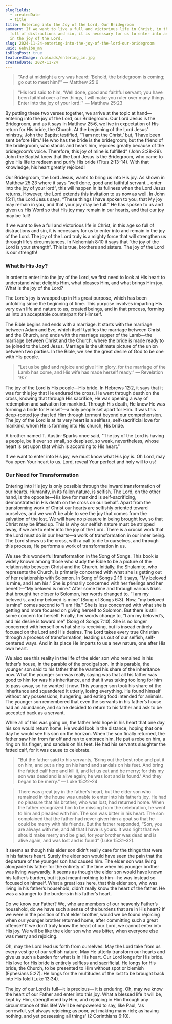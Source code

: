 ```yaml
---
slugFields:
  - createdDate
  - title
title: Entering into the Joy of the Lord, Our Bridegroom
summary: If we want to live a full and victorious life in Christ, in this age so
  full of distractions and sin, it is necessary for us to enter into and remain
  in the joy of the Lord.
slug: 2024-11-24-entering-into-the-joy-of-the-lord-our-bridegroom
uuid: 6ebvibn_mn
isBlogPost: true
featuredImage: /uploads/entering_in.jpg
createdDate: 2024-11-24
---
```

> “And at midnight a cry was heard: ‘Behold, the bridegroom is coming; go out to meet him!’"
> — Matthew 25:6



> "His lord said to him, ‘Well done, good and faithful servant; you have been faithful over a few things, I will make you ruler over many things. Enter into the joy of your lord.’"
> — Matthew 25:23

By putting these two verses together, we arrive at the topic at hand—entering into the joy of the Lord, our Bridegroom. Our Lord Jesus is the Bridegroom, and as it says in Matthew 25:6, we live in expectation of His return for His bride, the Church. At the beginning of the Lord Jesus’ ministry, John the Baptist testified, “‘I am not the Christ,’ but, ‘I have been sent before Him.’ He who has the bride is the bridegroom; but the friend of the bridegroom, who stands and hears him, rejoices greatly because of the bridegroom’s voice. Therefore, this joy of mine is fulfilled” (John 3:28–29). John the Baptist knew that the Lord Jesus is the Bridegroom, who came to give His life to redeem and purify His bride (Titus 2:13–14). With that knowledge, his heart greatly rejoiced!

Our Bridegroom, the Lord Jesus, wants to bring us into His joy. As shown in Matthew 25:23 where it says “well done, good and faithful servant… enter into the joy of your lord”, this will happen in its fullness when the Lord Jesus returns. However, the Lord extends this invitation to us now as well. In John 15:11, the Lord Jesus says, “These things I have spoken to you, that My joy may remain in you, and that your joy may be full.” He has spoken to us and given us His Word so that His joy may remain in our hearts, and that our joy may be full!

If we want to live a full and victorious life in Christ, in this age so full of distractions and sin, it is necessary for us to enter into and remain in the joy of the Lord. The joy of the Lord truly is a mighty force that will strengthen us through life’s circumstances. In Nehemiah 8:10 it says that “the joy of the Lord is your strength”. This is true, brothers and sisters. The joy of the Lord is our strength! 

### What Is His Joy?

In order to enter into the joy of the Lord, we first need to look at His heart to understand what delights Him, what pleases Him, and what brings Him joy. What is the joy of the Lord?

The Lord's joy is wrapped up in His great purpose, which has been unfolding since the beginning of time. This purpose involves imparting His very own life and nature to us, created beings, and in that process, forming us into an acceptable counterpart for Himself.

The Bible begins and ends with a marriage. It starts with the marriage between Adam and Eve, which itself typifies the marriage between Christ and the Church, and ends with the marriage supper of the Lamb—the marriage between Christ and the Church, where the bride is made ready to be joined to the Lord Jesus. Marriage is the ultimate picture of the union between two parties. In the Bible, we see the great desire of God to be one with His people.

> "Let us be glad and rejoice and give Him glory, for the marriage of the Lamb has come, and His wife has made herself ready.”
> — Revelation 19:7

The joy of the Lord is His people—His bride. In Hebrews 12:2, it says that it was for this joy that He endured the cross. He went through death on the cross, knowing that through His sacrifice, He was opening a way of redemption and salvation for mankind. Through His death, He knew He was forming a bride for Himself—a holy people set apart for Him. It was this deep-rooted joy that led Him through torment beyond our comprehension. The joy of the Lord is at its very heart is a selfless, self-sacrificial love for mankind, whom He is forming into His church, His bride.

A brother named T. Austin-Sparks once said, "The joy of the Lord is having a people, be it ever so small, so despised, so weak, nevertheless, whose heart is set upon that which is according to His heart."

If we want to enter into His joy, we must know what His joy is. Oh Lord, may You open Your heart to us. Lord, reveal Your perfect and holy will to us!

### Our Need for Transformation

Entering into His joy is only possible through the inward transformation of our hearts. Humanity, in its fallen nature, is selfish. The Lord, on the other hand, is the opposite—His love for mankind is self-sacrificing, demonstrated in His death on the cross on our behalf. Apart from the transforming work of Christ our hearts are selfishly oriented toward ourselves, and we won’t be able to see the joy that comes from the salvation of the lost. We will have no pleasure in being brought low, so that Christ may be lifted up. This is why our selfish nature must be stripped away, if we are to enter into the joy of the Lord. There is a crucial work that the Lord must do in our hearts—a work of transformation in our inner being. The Lord shows us the cross, with a call to die to ourselves, and through this process, He performs a work of transformation in us.

We see this wonderful transformation in the Song of Songs. This book is widely known among those who study the Bible to be a picture of the relationship between Christ and the Church. Initially, the Shulamite, who represents the Church, is primarily concerned with what she is getting out of her relationship with Solomon. In Song of Songs 2:16 it says, “My beloved is mine, and I am his.” She is primarily concerned with her feelings and her benefit—"My beloved is mine." After some time and through various trials that brought her closer to Solomon, her words changed to, “I am my beloved’s, and my beloved is mine” (Song of Songs 6:3). Now, "my beloved is mine" comes second to "I am His." She is less concerned with what she is getting and more focused on giving herself to Solomon. But there is still some concern for herself. Finally, her words change to, “I am my beloved’s, and his desire is toward me” (Song of Songs 7:10). She is no longer concerned with herself or what she is receiving, but is insead entirely focused on the Lord and His desires. The Lord takes every true Christian through a process of transformation, leading us out of our selfish, self-centered ways. And in its place He imparts to us a new nature, one after His own heart.

We also see this reality in the life of the elder son who remained in his father’s house, in the parable of the prodigal son. In this parable, the younger son said to his father that he wanted his share of the inheritance now. What the younger son was really saying was that all his father was good to him for was his inheritance, and that it was taking too long for him to pass away, so he wanted it now. This younger son took his share of the inheritance and squandered it utterly, losing everything. He found himself without any possessions, hungering, and eating food intended for animals. The younger son remembered that even the servants in his father’s house had an abundance, and so he decided to return to his father and ask to be accepted back as a servant.

While all of this was going on, the father held hope in his heart that one day his son would return home. He would look in the distance, hoping that one day he would see his son on the horizon. When the son finally returned, the father saw him from far off and ran to embrace him. He put a robe on him, a ring on his finger, and sandals on his feet. He had his servants slaughter the fatted calf, for it was cause to celebrate.

> "But the father said to his servants, ‘Bring out the best robe and put it on him, and put a ring on his hand and sandals on his feet. And bring the fatted calf here and kill it, and let us eat and be merry; for this my son was dead and is alive again; he was lost and is found.’ And they began to be merry.”
> — Luke 15:22–24



> There was great joy in the father’s heart, but the elder son who remained in the house was unable to enter into his father’s joy. He had no pleasure that his brother, who was lost, had returned home. When the father recognized him to be missing from the celebration, he went to him and pleaded with him. The son was bitter in his heart. The son complained that the father had never given him a goat so that he could be merry with his friends. But the father responded, “Son, you are always with me, and all that I have is yours. It was right that we should make merry and be glad, for your brother was dead and is alive again, and was lost and is found” (Luke 15:31–32).

It seems as though this elder son didn’t really care for the things that were in his fathers heart. Surely the elder son would have seen the pain that the departure of the younger son had caused him. The elder son was living alongside his father for the entirety of the time when his younger brother was living waywardly. It seems as though the elder son would have known his father’s burden, but it just meant nothing to him—he was instead so focused on himself. What a great loss here, that this elder son, who was living in his father’s household, didn’t really know the heart of the father. He was a stranger to the burdens in his father’s heart.

Do we know our Father? We, who are members of our heavenly Father’s household, do we have such a sense of the burdens that are in His heart? If we were in the position of that elder brother, would we be found rejoicing when our younger brother returned home, after committing such a great offense? If we don’t truly know the heart of our Lord, we cannot enter into His joy. We will be like the elder son who was bitter, when everyone else was merry and rejoicing.

Oh, may the Lord lead us forth from ourselves. May the Lord take from us every vestige of our selfish nature. May He utterly transform our hearts and give us such a burden for what is in His heart. Our Lord longs for His bride. His love for His bride is entirely selfless and sacrificial. He longs for His bride, the Church, to be presented to Him without spot or blemish (Ephesians 5:27). He longs for the multitudes of the lost to be brought back into His fold (Luke 13:34).

The joy of our Lord is full—it is precious— it is enduring. Oh, may we know the heart of our Father and enter into this joy. What a blessed life it will be, kept by Him, strengthened by Him, and rejoicing in Him through any circumstance of this life! We’ll be empowered to say, like Paul, 'as sorrowful, yet always rejoicing; as poor, yet making many rich; as having nothing, and yet possessing all things' (2 Corinthians 6:10).
